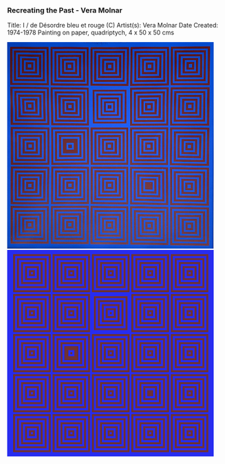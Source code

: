 ### Recreating the Past - Vera Molnar

Title: I /  de Désordre bleu et rouge (C)
Artist(s): Vera Molnar
Date Created: 1974-1978
Painting on paper, quadriptych, 4 x 50 x 50 cms

<p float="left">
<img src="https://github.com/mauricixx/SFPC-RTP-F21/blob/gh-pages/W01/Vera_Molnar_Desordre-bleu%2Brouge3%20copy.png" width="480" height="480" />
<img src="https://github.com/mauricixx/SFPC-RTP-F21/blob/gh-pages/W01/RTP_Vera_Molnar_Processing%20copy.png" width="480" height="480" />  
</p>


```markdown

```
